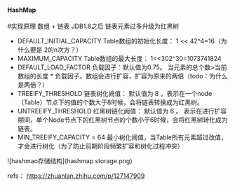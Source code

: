 #### HashMap


#实现原理
数组 + 链表
JDB1.8之后 链表元素过多升级为红黑树

* DEFAULT_INITIAL_CAPACITY Table数组的初始化长度： 1 << 42^4=16（为什么要是 2的n次方？）
* MAXIMUM_CAPACITY Table数组的最大长度： 1<<302^30=1073741824
* DEFAULT_LOAD_FACTOR 负载因子：默认值为0.75。 当元素的总个数>当前数组的长度 * 负载因子。数组会进行扩容，扩容为原来的两倍（todo：为什么是两倍？）
* TREEIFY_THRESHOLD 链表树化阙值： 默认值为 8 。表示在一个node（Table）节点下的值的个数大于8时候，会将链表转换成为红黑树。
* UNTREEIFY_THRESHOLD 红黑树链化阙值： 默认值为 6 。 表示在进行扩容期间，单个Node节点下的红黑树节点的个数小于6时候，会将红黑树转化成为链表。
* MIN_TREEIFY_CAPACITY = 64 最小树化阈值，当Table所有元素超过改值，才会进行树化（为了防止前期阶段频繁扩容和树化过程冲突）

![hashmao存储结构](hashmap storage.png)


refs：
<https://zhuanlan.zhihu.com/p/127147909>